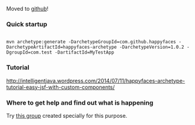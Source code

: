 Moved to [github](https://github.com/ignl/happyfacescrud)!

### Quick startup ###
```

mvn archetype:generate -DarchetypeGroupId=com.github.happyfaces -DarchetypeArtifactId=happyfaces-archetype -DarchetypeVersion=1.0.2 -DgroupId=com.test -DartifactId=MyTestApp
```

### Tutorial ###
http://intelligentjava.wordpress.com/2014/07/11/happyfaces-archetype-tutorial-easy-jsf-with-custom-components/

### Where to get help and find out what is happening ###
Try [this group](http://groups.google.com/forum/?fromgroups#!forum/happyfacescrud) created specially for this purpose.

